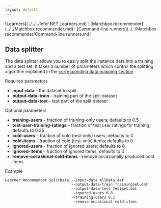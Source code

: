 ```yaml
---
layout: default
---
```

[Learners](../../../Infer.NET Learners.md) : [Matchbox recommender](../../Matchbox recommender.md) : [Command-line runners](../../Matchbox recommender/Command-line runners.md)

## Data splitter

The data splitter allows you to easily split the instance data into a training and a test set. It takes a number of parameters which control the splitting algorithm explained in the [corresponding data mapping section](../API/Mappings/Splitting.md).

Required parameters

*   **input-data** \- the dataset to split
*   **output-data-train** \- training part of the split dataset
*   **output-data-test** \- test part of the split dataset

Optional parameters

*   **training-users** \- fraction of training-only users; defaults to 0.5
*   **test-user-training-ratings** \- fraction of test user ratings for training; defaults to 0.25
*   **cold-users** \- fraction of cold (test-only) users; defaults to 0
*   **cold-items** \- fraction of cold (test-only) items; defaults to 0
*   **ignored-users** \- fraction of ignored users; defaults to 0
*   **ignored-items** \- fraction of ignored items; defaults to 0
*   **remove-occasional-cold-items** \- remove occasionally produced cold items

Example

```
Learner Recommender SplitData --input-data AllData.dat  
                              --output-data-train TrainingSet.dat   
                              --output-data-test TestSet.dat  
                              --ignored-users 0.8   
                              --training-users 0.1   
                              --remove-occasional-cold-items
```
